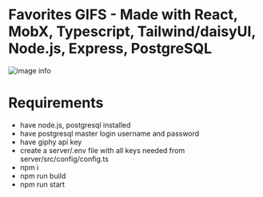 # Favorites GIFS - Made with React, MobX, Typescript, Tailwind/daisyUI, Node.js, Express, PostgreSQL

![image info](./images/fav_gifs.gif)

# Requirements

- have node.js, postgresql installed
- have postgresql master login username and password
- have giphy api key
- create a server/.env file with all keys needed from server/src/config/config.ts
- npm i
- npm run build
- npm run start